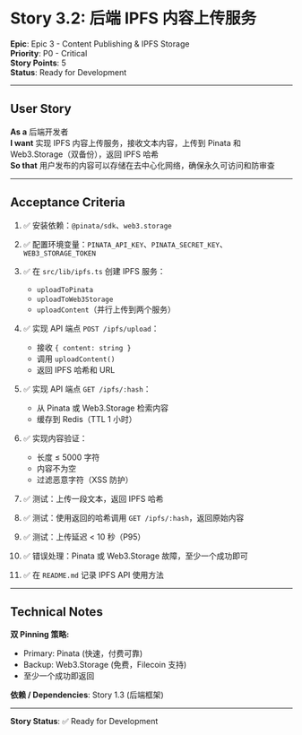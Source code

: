 # Story 3.2: 后端 IPFS 内容上传服务

**Epic**: Epic 3 - Content Publishing & IPFS Storage  
**Priority**: P0 - Critical  
**Story Points**: 5  
**Status**: Ready for Development

---

## User Story

**As a** 后端开发者  
**I want** 实现 IPFS 内容上传服务，接收文本内容，上传到 Pinata 和 Web3.Storage（双备份），返回 IPFS 哈希  
**So that** 用户发布的内容可以存储在去中心化网络，确保永久可访问和防审查

---

## Acceptance Criteria

1. ✅ 安装依赖：`@pinata/sdk`、`web3.storage`

2. ✅ 配置环境变量：`PINATA_API_KEY`、`PINATA_SECRET_KEY`、`WEB3_STORAGE_TOKEN`

3. ✅ 在 `src/lib/ipfs.ts` 创建 IPFS 服务：
   - `uploadToPinata`
   - `uploadToWeb3Storage`
   - `uploadContent`（并行上传到两个服务）

4. ✅ 实现 API 端点 `POST /ipfs/upload`：
   - 接收 `{ content: string }`
   - 调用 `uploadContent()`
   - 返回 IPFS 哈希和 URL

5. ✅ 实现 API 端点 `GET /ipfs/:hash`：
   - 从 Pinata 或 Web3.Storage 检索内容
   - 缓存到 Redis（TTL 1 小时）

6. ✅ 实现内容验证：
   - 长度 ≤ 5000 字符
   - 内容不为空
   - 过滤恶意字符（XSS 防护）

7. ✅ 测试：上传一段文本，返回 IPFS 哈希

8. ✅ 测试：使用返回的哈希调用 `GET /ipfs/:hash`，返回原始内容

9. ✅ 测试：上传延迟 < 10 秒（P95）

10. ✅ 错误处理：Pinata 或 Web3.Storage 故障，至少一个成功即可

11. ✅ 在 `README.md` 记录 IPFS API 使用方法

---

## Technical Notes

**双 Pinning 策略:**

- Primary: Pinata (快速，付费可靠)
- Backup: Web3.Storage (免费，Filecoin 支持)
- 至少一个成功即返回

**依赖 / Dependencies**: Story 1.3 (后端框架)

---

**Story Status**: ✅ Ready for Development
